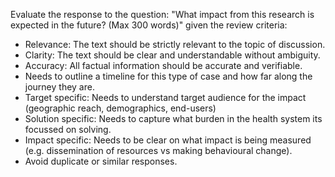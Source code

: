 Evaluate the response to the question: "What impact from this research is expected in the future? (Max 300 words)" given the review criteria:

- Relevance: The text should be strictly relevant to the topic of discussion.
- Clarity: The text should be clear and understandable without ambiguity.
- Accuracy: All factual information should be accurate and verifiable.
- Needs to outline a timeline for this type of case and how far along the journey they are.
- Target specific: Needs to understand target audience for the impact (geographic reach, demographics, end-users)
- Solution specific:  Needs to capture what burden in the health system its focussed on solving.
- Impact specific: Needs to be clear on what impact is being measured (e.g. dissemination of resources vs making behavioural change).
- Avoid duplicate or similar responses.